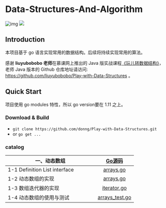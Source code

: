 

# Data-Structures-And-Algorithm

![img](https://img.shields.io/badge/language-go-blue.svg) ![](https://img.shields.io/github/issues-raw/donng/Play-with-Data-Structures)

## Introduction

本项目基于 go 语言实现常用的数据结构。后续将持续实现常用的算法。

感谢 **liuyubobobo 老师**在慕课网上推出的 Java 版实战课程[《玩儿转数据结构》](https://coding.imooc.com/class/207.html)，老师 Java 版本的 Github 仓库地址请访问: https://github.com/liuyubobobo/Play-with-Data-Structures 。

## Quick Start

项目使用 go modules 特性，所以 go version要在 1.11 之上。

### Download & Build

- `git clone https://github.com/donng/Play-with-Data-Structures.git`
- or  `go get ... `

### catalog

<style>
table th:first-of-type {
    width: 70%;
}
table th:nth-of-type(2) {
    width: 30%;
}

</style>

| 一、动态数组                   |            [Go源码](dataStructures/array)             |
| ------------------------------ | :---------------------------------------------------: |
| 1-1  Definition List interface |      [arrays.go](dataStructures/array/arrays.go)      |
| 1-2  动态数组的实现            |      [arrays.go](dataStructures/array/arrays.go)      |
| 1-3  数组迭代器的实现          |    [iterator.go](dataStructures/array/iterator.go)    |
| 1-4  动态数组的使用与测试      | [arrays_test.go](dataStructures/array/arrays_test.go) |

